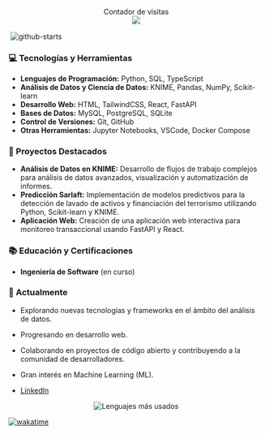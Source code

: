 
<p align="center"> 
  Contador de visitas<br>
  <img src="https://profile-counter.glitch.me/codecsrayo/count.svg" />
</p>

<p>&nbsp;<img align="center" src="https://github-readme-stats.vercel.app/api?username=codecsrayo&show_icons=true&theme=highcontrast&custom_title=Hola&nbsp;Soy&nbsp;Brayan 👋&show_icons=true&locale=es" alt="github-starts" /></p>


### 💻 Tecnologías y Herramientas

- **Lenguajes de Programación:** Python, SQL, TypeScript
- **Análisis de Datos y Ciencia de Datos:** KNIME, Pandas, NumPy, Scikit-learn
- **Desarrollo Web:** HTML, TailwindCSS, React, FastAPI
- **Bases de Datos:** MySQL, PostgreSQL, SQLite
- **Control de Versiones:** Git, GitHub
- **Otras Herramientas:** Jupyter Notebooks, VSCode, Docker Compose

### 🚀 Proyectos Destacados

- **Análisis de Datos en KNIME:** Desarrollo de flujos de trabajo complejos para análisis de datos avanzados, visualización y automatización de informes.
- **Predicción Sarlaft:** Implementación de modelos predictivos para la detección de lavado de activos y financiación del terrorismo utilizando Python, Scikit-learn y KNIME.
- **Aplicación Web:** Creación de una aplicación web interactiva para monitoreo transaccional usando FastAPI y React.

### 📚 Educación y Certificaciones

- **Ingeniería de Software** (en curso)

### 🌱 Actualmente

- Explorando nuevas tecnologías y frameworks en el ámbito del análisis de datos.
- Progresando en desarrollo web.
- Colaborando en proyectos de código abierto y contribuyendo a la comunidad de desarrolladores.
- Gran interés en Machine Learning (ML).

- [LinkedIn](https://www.linkedin.com/in/brayan-rayo-a22789155/)

<div align="center">
  <img src="https://github-readme-stats.vercel.app/api/top-langs/?username=codecsrayo&layout=donut&theme=highcontrast" alt="Lenguajes más usados">
</div>

[![wakatime](https://wakatime.com/badge/user/018c69fd-6265-4af3-9c0a-4eed1ab8c2d9.svg)](https://wakatime.com/@018c69fd-6265-4af3-9c0a-4eed1ab8c2d9)
